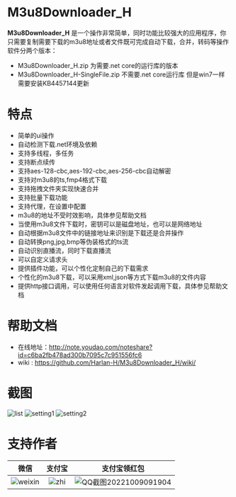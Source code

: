 # M3u8Downloader_H
**M3u8Downloader_H** 是一个操作非常简单，同时功能比较强大的应用程序，你只需要复制需要下载的m3u8地址或者文件既可完成自动下载，合并，转码等操作    
软件分两个版本：
  - M3u8Downloader_H.zip  为需要.net core的运行库的版本
  - M3u8Downloader_H-SingleFile.zip  不需要.net core运行库 但是win7一样需要安装KB4457144更新

# 特点
 - 简单的ui操作
 - 自动检测下载.net环境及依赖
 - 支持多线程，多任务
 - 支持断点续传
 - 支持aes-128-cbc,aes-192-cbc,aes-256-cbc自动解密
 - 支持对m3u8的ts,fmp4格式下载
 - 支持拖拽文件夹实现快速合并
 - 支持批量下载功能
 - 支持代理，在设置中配置
 - m3u8的地址不受时效影响，具体参见帮助文档
 - 当使用m3u8文件下载时，密钥可以是磁盘地址，也可以是网络地址
 - 自动根据m3u8文件中的链接地址来识别是下载还是合并操作
 - 自动转换png,jpg,bmp等伪装格式的ts流
 - 自动识别直播流，同时下载直播流
 - 可以自定义请求头
 - 提供插件功能，可以个性化定制自己的下载需求
 - 个性化的m3u8下载，可以采用xml,json等方式下载m3u8的文件内容
 - 提供http接口调用，可以使用任何语言对软件发起调用下载，具体参见帮助文档

# 帮助文档
 - 在线地址：http://note.youdao.com/noteshare?id=c6ba2fb478ad300b7095c7c951556fc6
  - wiki  : https://github.com/Harlan-H/M3u8Downloader_H/wiki/


# 截图
![list](https://user-images.githubusercontent.com/39378318/190357782-117bb79d-a7f3-43bb-9e16-aa7af88e5da8.png)
![setting1](https://user-images.githubusercontent.com/39378318/190357793-04773f9e-e02f-4fd3-ba01-f0af040cef75.png)
![setting2](https://user-images.githubusercontent.com/39378318/190357801-0035792a-76f3-49ca-a90b-08802fd63b43.png)

# 支持作者
|微信|支付宝|支付宝领红包|
|:--:|:--:|:--:|
|![weixin](https://user-images.githubusercontent.com/39378318/190890312-ab314b1e-24e8-4237-aa24-2f49752b49ab.png)|![zhi](https://user-images.githubusercontent.com/39378318/190890316-d16156a1-88bb-487a-a7a4-664cf0a5e4da.png)|![QQ截图20221009091904](https://user-images.githubusercontent.com/39378318/194733110-b363c56a-7324-48e4-b41c-a98b68b41b40.png)|
